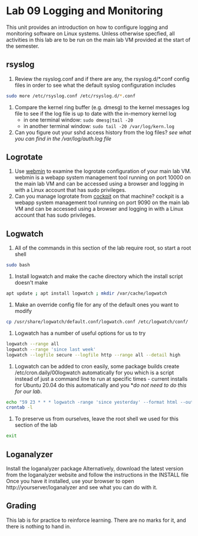 # Lab 09 Logging and Monitoring
This unit provides an introduction on how to configure logging and monitoring software on Linux systems. Unless otherwise specfied, all activities in this lab are to be run on the main lab VM provided at the start of the semester.

## rsyslog
1. Review the rsyslog.conf and if there are any, the rsyslog.d/*.conf config files in order to see what the default syslog configuration includes
```bash
sudo more /etc/rsyslog.conf /etc/rsyslog.d/*.conf
```
1. Compare the kernel ring buffer (e.g. dmesg) to the kernel messages log file to see if the log file is up to date with the in-memory kernel log
   * in one terminal window: `sudo dmesg|tail -20`
   * in another terminal window: `sudo tail -20 /var/log/kern.log`
1. Can you figure out your sshd access history from the log files? *see what you can find in the /var/log/auth.log file*

## Logrotate
1. Use [webmin](https://pc20022725:10000) to examine the logrotate configuration of your main lab VM. webmin is a webapp system management tool running on port 10000 on the main lab VM and can be accessed using a browser and logging in with a Linux account that has sudo privileges.
1. Can you manage logrotate from [cockpit](https://pc20022725:9090) on that machine? cockpit is a webapp system management tool running on port 9090 on the main lab VM and can be accessed using a browser and logging in with a Linux account that has sudo privileges.

## Logwatch
1. All of the commands in this section of the lab require root, so start a root shell
```bash
sudo bash
```

1. Install logwatch and make the cache directory which the install script doesn't make
```bash
apt update ; apt install logwatch ; mkdir /var/cache/logwatch
```

1. Make an override config file for any of the default ones you want to modify
```bash
cp /usr/share/logwatch/default.conf/logwatch.conf /etc/logwatch/conf/
```

1. Logwatch has a number of useful options for us to try
```bash
logwatch --range all
logwatch --range 'since last week'
logwatch --logfile secure --logfile http --range all --detail high
```

1. Logwatch can be added to cron easily, some package builds create /etc/cron.daily/00logwatch automatically for you which is a script instead of just a command line to run at specific times - current installs for Ubuntu 20.04 do this automatically and you **do not need to do this for our lab*.
```bash
echo "59 23 * * * logwatch -range 'since yesterday' --format html --output mail" | crontab -
crontab -l
```

1. To preserve us from ourselves, leave the root shell we used for this section of the lab
```bash
exit
```

## Loganalyzer
Install the loganalyzer package
Alternatively, download the latest version from the loganalyzer website and follow the instructions in the INSTALL file
Once you have it installed, use your browser to open http://yourserver/loganalyzer and see what you can do with it.

## Grading
This lab is for practice to reinforce learning. There are no marks for it, and there is nothing to hand in.
